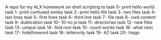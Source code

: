 A repo for my ALX homework on shell scripting to 
task 0- print hello world
task 1- print confused smiley
task 2- print hello life
task 3- two files
task 4- last lines
task 5- first lines
task 6- third line
task 7- file
task 8- cwd content
task 9- dublication
task 10- 10-no js
task 11- directories
task 12- new files
task 13- unique
task 14- find root
task 15- count words
task 16- what next
task 17- hidethisword
task 18- letteronly
task 19- AZ
task 20- hiago
